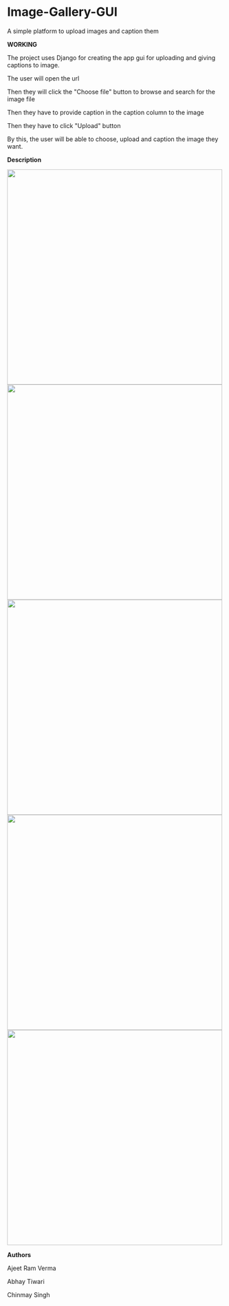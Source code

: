 # Image-Gallery-GUI

A simple platform to upload images and caption them

**WORKING**

The project uses Django for creating the app gui for uploading and giving captions to image.

The user will open the url

Then they will click the "Choose file" button to browse and search for the image file

Then they have to provide caption in the caption column to the image

Then they have to click "Upload" button 

By this, the user will be able to choose, upload and caption the image they want.

**Description**


<img src="https://user-images.githubusercontent.com/85982848/122682285-2f52c880-d216-11eb-9473-eedc5464685c.jpeg" width="500" height="500">
<img src="https://user-images.githubusercontent.com/85982848/122682289-34b01300-d216-11eb-9446-fa4e81ab9fde.jpeg" width="500" height="500">
<img src="https://user-images.githubusercontent.com/85982848/122682294-38dc3080-d216-11eb-8353-0fac96555136.jpeg" width="500" height="500">
<img src="https://user-images.githubusercontent.com/85982848/122682303-3f6aa800-d216-11eb-88a4-e4bf72352557.jpeg" width="500" height="500">
<img src="https://user-images.githubusercontent.com/85982848/122682327-56a99580-d216-11eb-861d-6136884e7bd5.jpeg" width="500" height="500">




**Authors**

Ajeet Ram Verma

Abhay Tiwari

Chinmay Singh

